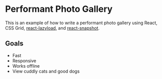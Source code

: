 # Performant Photo Gallery
This is an example of how to write a performant photo gallery using React, CSS Grid, [react-lazyload](https://github.com/jasonslyvia/react-lazyload), and [react-snapshot](https://www.npmjs.com/package/react-snapshot).

## Goals
* Fast
* Responsive
* Works offline
* View cuddly cats and good dogs